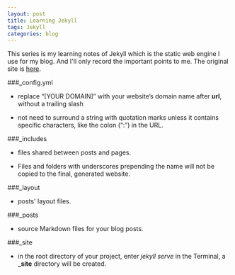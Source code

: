 ```yaml
---
layout: post
title: Learning Jekyll
tags: Jekyll
categories: blog
---
```


This series is my learning notes of Jekyll which is the static web engine I use for my blog. And I'll only record the important points to me. The original site is [here](http://www.andrewmunsell.com/tutorials/jekyll-by-example/index.html).
<!-- truncate_here -->

###_config.yml

* replace “[YOUR DOMAIN]” with your website’s domain name after **url**, without a trailing slash

* not need to surround a string with quotation marks unless it contains specific characters, like the colon (“:”) in the URL.

###_includes

* files shared between posts and pages.

* Files and folders with underscores prepending the name will not be copied to the final, generated website.

###_layout

* posts' layout files.

###_posts

* source Markdown files for your blog posts.

###_site

* in the root directory of your project, enter *jekyll serve* in the Terminal, a **_site** directory will be created.



